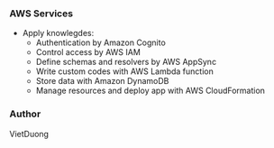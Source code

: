 
### AWS Services

- Apply knowlegdes:
  - Authentication by Amazon Cognito
  - Control access by AWS IAM
  - Define schemas and resolvers by AWS AppSync
  - Write custom codes with AWS Lambda function
  - Store data with Amazon DynamoDB
  - Manage resources and deploy app with AWS CloudFormation


### Author
VietDuong